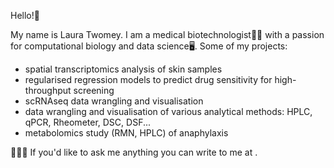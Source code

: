 Hello!👋

My name is Laura Twomey.
I am a medical biotechnologist🧬🦠 with a passion for computational biology and data science🖥.
Some of my projects:
- spatial transcriptomics analysis of skin samples
- regularised regression models to predict drug sensitivity for high-throughput screening 
- scRNAseq data wrangling and visualisation
- data wrangling and visualisation of various analytical methods: HPLC, qPCR, Rheometer, DSC, DSF...
- metabolomics study (RMN, HPLC) of anaphylaxis 

💁🏻‍♀️ If you'd like to ask me anything you can write to me at . 
